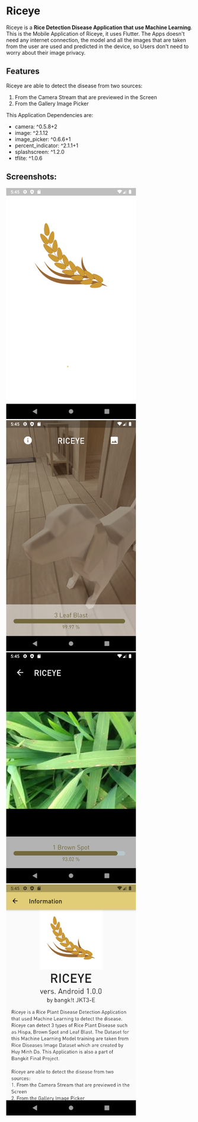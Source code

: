 # Riceye

Riceye is a **Rice Detection Disease Application that use Machine Learning**. This is the Mobile Application of Riceye, it uses Flutter. The Apps doesn't need any internet connection, the model and all the images that are taken from the user are used and predicted in the device, so Users don't need to worry about their image privacy.

## Features
Riceye are able to detect the disease from two sources:
1. From the Camera Stream that are previewed in the Screen
2. From the Gallery Image Picker

This Application Dependencies are:
* camera: ^0.5.8+2
* image: ^2.1.12
* image_picker: ^0.6.6+1
* percent_indicator: ^2.1.1+1
* splashscreen: ^1.2.0
* tflite: ^1.0.6

## Screenshots:

<span>
<img src='Screenshot_1591958734.png' width = 350>

<img src='Screenshot_1591958738.png' width = 350>
</span>

<span>
<img src='Screenshot_1591958749.png' width = 350>

<img src='Screenshot_1591958758.png' width = 350>
</span>
